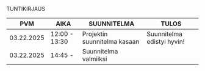 TUNTIKIRJAUS


| PVM       | AIKA      | SUUNNITELMA                    | TULOS                  |
|-----------|-----------|--------------------------------|------------------------|
| 03.22.2025| 12:00 - 13:30          | Projektin suunnitelma kasaan   |  Suunnitelma edistyi hyvin! 
|03.22.2025 | 14:45 -   | Suunnitelma valmiiksi|                                    |
